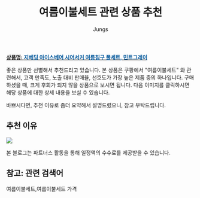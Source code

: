 ﻿---
layout: post
title:  "여름이불세트 관련 상품 추천"
author: Jungs
categories: [ 가구/인테리어 ]
tags: [여름이불세트,여름이불세트 가격]
image: https://static.coupangcdn.com/image/retail/images/2018/05/24/16/0/591d73ef-e4e0-4dac-a76c-0e5b81009263.jpg 
description: "쿠팡에서 여름이불세트 관련 상품으로 가장 고객 선호도가 높은 제품 중 하나입니다."
---

<a href="https://link.coupang.com/re/AFFSDP?lptag=AF8181387&pageKey=94437337&itemId=292237175&vendorItemId=3718304866&traceid=V0-153-859beb79a6868333"><b>상품명: <font color='#01579B'>지베딩 아이스베어 시어서커 여름침구 풀세트, 민트그레이</font></b></a>

좋은 상품만 선별해서 추천드리고 있습니다.
본 상품은 쿠팡에서 "여름이불세트" 와 관련해서, 고객 만족도, 노출 대비 판매율, 선호도가 가장 높은 제품 중의 하나입니다.
구매하셨을 때, 크게 후회가 되지 않을 상품으로 보시면 됩니다. 
다음 이미지를 클릭하시면 해당 상품에 대한 상세 내용을 보실 수 있습니다.

바쁘시다면, 추천 이유로 좀더 요약해서 설명드렸으니, 참고 부탁드립니다.

## 추천 이유 

<a href="https://link.coupang.com/re/AFFSDP?lptag=AF8181387&pageKey=94437337&itemId=292237175&vendorItemId=3718304866&traceid=V0-153-859beb79a6868333"><img src="https://thumbnail10.coupangcdn.com/thumbnails/remote/q89/image/product/content/vendorItem/2019/06/03/292237175/4256161b-986f-4f4f-a3f4-92b2805aec00.jpg"></a> 

본 블로그는 파트너스 활동을 통해 일정액의 수수료를 제공받을 수 있습니다.

## 참고: 관련 검색어    
여름이불세트,여름이불세트 가격